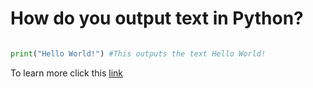 # How do you output text in Python?
```python

print("Hello World!") #This outputs the text Hello World!
```

To learn more click this [link](tutorials/index)
